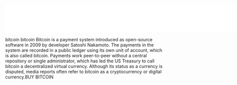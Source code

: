 

<meta name="maValidation" content="63c1c1356586aa21b6eeff0918f550bf" />
<iframe data-aa='987177' src='//ad.a-ads.com/987177?size=990x90' scrolling='no' style='width:990px; height:90px; border:0px; padding:0;overflow:hidden' allowtransparency='true'></iframe>


 <span class="style1">bitcoin bitcoin Bitcoin is a payment system introduced as open-source software in 2009 by developer Satoshi Nakamoto. The payments in the system are recorded in a public ledger using its own unit of account, which is also called bitcoin. Payments work peer-to-peer without a central repository or single administrator, which has led the US Treasury to call bitcoin a decentralized virtual currency. Although its status as a currency is disputed, media reports often refer to bitcoin as a cryptocurrency or digital currency.BUY BITCOIN
